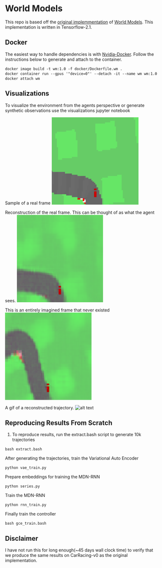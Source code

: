 # World Models
This repo is based off the [original implemmentation](https://github.com/hardmaru/WorldModelsExperiments) of [World Models](https://arxiv.org/abs/1803.10122). This implementation is written in Tensorflow-2.1. 

## Docker
The easiest way to handle dependencies is with [Nvidia-Docker](https://github.com/NVIDIA/nvidia-docker). Follow the instructions below to generate and attach to the container.
```
docker image build -t wm:1.0 -f docker/Dockerfile.wm .
docker container run --gpus '"device=0"' --detach -it --name wm wm:1.0
docker attach wm
```

## Visualizations
To visualize the environment from the agents perspective or generate synthetic observations use the visualizations jupyter notebook 

Sample of a real frame
![alt text](imgs/true_frame.png "Real Frame")

Reconstruction of the real frame. This can be thought of as what the agent sees.
![alt text](imgs/reconstructed_frame.png "Reconstructed Frame")

This is an entirely imagined frame that never existed
![alt text](imgs/imagined.png "Imagined Frame")

A gif of a reconstructed trajectory. 
![alt text](imgs/traj.gif "reconstructed trajectory")

## Reproducing Results From Scratch
1) To reproduce results, run the extract.bash script to generate 10k trajectories
```
bash extract.bash
```
After generating the trajectories, train the Variational Auto Encoder
```
python vae_train.py
```
Prepare embeddings for training the MDN-RNN
```
python series.py
```
Train the MDN-RNN
```
python rnn_train.py
```
Finally train the controller
```
bash gce_train.bash
```

## Disclaimer
I have not run this for long enough(~45 days wall clock time) to verify that we produce the same results on CarRacing-v0 as the original implementation. 
